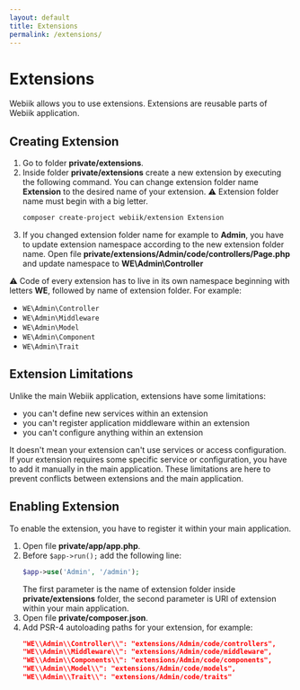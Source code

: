 ```yaml
---
layout: default
title: Extensions
permalink: /extensions/
---
```

# Extensions
Webiik allows you to use extensions. Extensions are reusable parts of Webiik application.

## Creating Extension
1. Go to folder **private/extensions**.  
2. Inside folder **private/extensions** create a new extension by executing the following command. You can change extension folder name **Extension** to the desired name of your extension. ⚠️ Extension folder name must begin with a big letter.
   ```bash
   composer create-project webiik/extension Extension
   ```
3. If you changed extension folder name for example to **Admin**, you have to update extension namespace according to the new extension folder name. Open file **private/extensions/Admin/code/controllers/Page.php** and update namespace to **WE\Admin\Controller**

⚠️ Code of every extension has to live in its own namespace beginning with letters **WE**, followed by name of extension folder. For example: 
* `WE\Admin\Controller`
* `WE\Admin\Middleware`
* `WE\Admin\Model`
* `WE\Admin\Component`
* `WE\Admin\Trait`

## Extension Limitations
Unlike the main Webiik application, extensions have some limitations:
* you can't define new services within an extension
* you can't register application middleware within an extension
* you can't configure anything within an extension

It doesn't mean your extension can't use services or access configuration. If your extension requires some specific service or configuration, you have to add it manually in the main application. These limitations are here to prevent conflicts between extensions and the main application.

## Enabling Extension
To enable the extension, you have to register it within your main application.

1. Open file **private/app/app.php**.
2. Before `$app->run();` add the following line:
   ```php
   $app->use('Admin', '/admin');
   ```
   The first parameter is the name of extension folder inside **private/extensions** folder, the second parameter is URI of extension within your main application.
3. Open file **private/composer.json**.
4. Add PSR-4 autoloading paths for your extension, for example:
   ```json
   "WE\\Admin\\Controller\\": "extensions/Admin/code/controllers",
   "WE\\Admin\\Middleware\\": "extensions/Admin/code/middleware",
   "WE\\Admin\\Components\\": "extensions/Admin/code/components",
   "WE\\Admin\\Model\\": "extensions/Admin/code/models",
   "WE\\Admin\\Trait\\": "extensions/Admin/code/traits"
   ``` 
